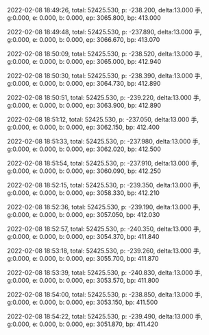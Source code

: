 2022-02-08 18:49:26, total: 52425.530, p: -238.200, delta:13.000 手, g:0.000, e: 0.000, b: 0.000, ep: 3065.800, bp: 413.000

2022-02-08 18:49:48, total: 52425.530, p: -237.890, delta:13.000 手, g:0.000, e: 0.000, b: 0.000, ep: 3066.670, bp: 413.070

2022-02-08 18:50:09, total: 52425.530, p: -238.520, delta:13.000 手, g:0.000, e: 0.000, b: 0.000, ep: 3065.000, bp: 412.940

2022-02-08 18:50:30, total: 52425.530, p: -238.390, delta:13.000 手, g:0.000, e: 0.000, b: 0.000, ep: 3064.730, bp: 412.890

2022-02-08 18:50:51, total: 52425.530, p: -239.220, delta:13.000 手, g:0.000, e: 0.000, b: 0.000, ep: 3063.900, bp: 412.890

2022-02-08 18:51:12, total: 52425.530, p: -237.050, delta:13.000 手, g:0.000, e: 0.000, b: 0.000, ep: 3062.150, bp: 412.400

2022-02-08 18:51:33, total: 52425.530, p: -237.980, delta:13.000 手, g:0.000, e: 0.000, b: 0.000, ep: 3062.020, bp: 412.500

2022-02-08 18:51:54, total: 52425.530, p: -237.910, delta:13.000 手, g:0.000, e: 0.000, b: 0.000, ep: 3060.090, bp: 412.250

2022-02-08 18:52:15, total: 52425.530, p: -239.350, delta:13.000 手, g:0.000, e: 0.000, b: 0.000, ep: 3058.330, bp: 412.210

2022-02-08 18:52:36, total: 52425.530, p: -239.190, delta:13.000 手, g:0.000, e: 0.000, b: 0.000, ep: 3057.050, bp: 412.030

2022-02-08 18:52:57, total: 52425.530, p: -240.350, delta:13.000 手, g:0.000, e: 0.000, b: 0.000, ep: 3054.370, bp: 411.840

2022-02-08 18:53:18, total: 52425.530, p: -239.260, delta:13.000 手, g:0.000, e: 0.000, b: 0.000, ep: 3055.700, bp: 411.870

2022-02-08 18:53:39, total: 52425.530, p: -240.830, delta:13.000 手, g:0.000, e: 0.000, b: 0.000, ep: 3053.570, bp: 411.800

2022-02-08 18:54:00, total: 52425.530, p: -238.850, delta:13.000 手, g:0.000, e: 0.000, b: 0.000, ep: 3053.150, bp: 411.500

2022-02-08 18:54:22, total: 52425.530, p: -239.490, delta:13.000 手, g:0.000, e: 0.000, b: 0.000, ep: 3051.870, bp: 411.420